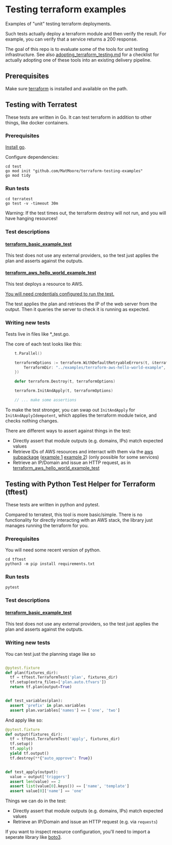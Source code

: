 # Testing terraform examples

Examples of "unit" testing terraform deployments.

Such tests actually deploy a terraform module and then verify the result. For example, you can verify that a service returns a 200 response.

The goal of this repo is to evaluate some of the tools for unit testing infrastructure. See also [adopting_terraform_testing.md](./adopting_terraform_testing.md) for a checklist for actually adopting one of these tools into an existing delivery pipeline.

## Prerequisites

Make sure [terraform](https://developer.hashicorp.com/terraform/downloads?product_intent=terraform) is installed and available on the path.

## Testing with Terratest

These tests are written in Go. It can test terraform in addition to other things, like docker containers.

### Prerequisites

[Install go](https://golang.org/).

Configure dependencies:

```
cd test
go mod init "github.com/MatMoore/terraform-testing-examples"
go mod tidy
```

### Run tests

```
cd terratest
go test -v -timeout 30m
```

Warning: If the test times out, the terraform destroy will not run, and you will have hanging resources!

### Test descriptions

#### [terraform_basic_example_test](./terratest/terraform_basic_example_test.go) 
This test does not use any external providers, so the test just applies the plan and asserts against the outputs.

#### [terraform_aws_hello_world_example_test](./terratest/terraform_aws_hello_world_example_test.go) 
This test deploys a resource to AWS.

[You will need credentials configured to run the test.](https://registry.terraform.io/providers/hashicorp/aws/latest/docs#authentication-and-configuration)

The test applies the plan and retrieves the IP of the web server from the output. Then it queries the server to check it is running as expected.


### Writing new tests

Tests live in files like *_test.go.

The core of each test looks like this:

```go
	t.Parallel()

	terraformOptions := terraform.WithDefaultRetryableErrors(t, &terraform.Options{
		TerraformDir: "../examples/terraform-aws-hello-world-example",
	})

	defer terraform.Destroy(t, terraformOptions)

	terraform.InitAndApply(t, terraformOptions)

    // ... make some assertions
```

To make the test stronger, you can swap out `InitAndApply` for `InitAndApplyIdempotent`, which applies the terraform module twice, and checks nothing changes.

There are different ways to assert against things in the test:

- Directly assert that module outputs (e.g. domains, IPs) match expected values
- Retrieve IDs of AWS resources and interract with them via the [aws subpackage](https://pkg.go.dev/github.com/gruntwork-io/terratest@v0.43.13/modules/aws) ([example 1](https://github.com/gruntwork-io/terratest/blob/v0.43.13/test/terraform_aws_rds_example_test.go) [example 2](https://github.com/gruntwork-io/terratest/blob/v0.43.13/test/terraform_aws_s3_example_test.go)) (only possible for some services)
- Retrieve an IP/Domain and issue an HTTP request, as in [terraform_aws_hello_world_example_test](./test/terraform_aws_hello_world_example_test.go)

## Testing with Python Test Helper for Terraform (tftest)

These tests are written in python and pytest.

Compared to terratest, this tool is more basic/simple. There is no functionality for directly interacting with an AWS stack, the library just manages running the terraform for you.

### Prerequisites

You will need some recent version of python.

```
cd tftest
python3 -m pip install requirements.txt
```

### Run tests

```
pytest
```

### Test descriptions

#### [terraform_basic_example_test](./tftest/test_terraform_basic_example.py) 
This test does not use any external providers, so the test just applies the plan and asserts against the outputs.

### Writing new tests
You can test just the planning stage like so

```python

@pytest.fixture
def plan(fixtures_dir):
  tf = tftest.TerraformTest('plan', fixtures_dir)
  tf.setup(extra_files=['plan.auto.tfvars'])
  return tf.plan(output=True)


def test_variables(plan):
  assert 'prefix' in plan.variables
  assert plan.variables['names'] == ['one', 'two']
```

And apply like so:

```python
@pytest.fixture
def output(fixtures_dir):
  tf = tftest.TerraformTest('apply', fixtures_dir)
  tf.setup()
  tf.apply()
  yield tf.output()
  tf.destroy(**{"auto_approve": True})


def test_apply(output):
  value = output['triggers']
  assert len(value) == 2
  assert list(value[0].keys()) == ['name', 'template']
  assert value[0]['name'] == 'one'
```

Things we can do in the test:

- Directly assert that module outputs (e.g. domains, IPs) match expected values
- Retrieve an IP/Domain and issue an HTTP request (e.g. via `requests`)

If you want to inspect resource configuration, you'll need to import a seperate library like [boto3](https://boto3.amazonaws.com/v1/documentation/api/latest/index.html).